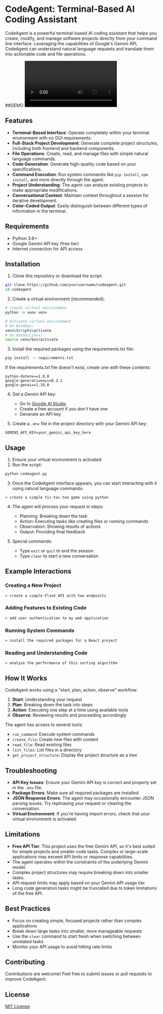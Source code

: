 # CodeAgent: Terminal-Based AI Coding Assistant

CodeAgent is a powerful terminal-based AI coding assistant that helps you create, modify, and manage software projects directly from your command line interface. Leveraging the capabilities of Google's Gemini API, CodeAgent can understand natural language requests and translate them into actionable code and file operations.

##DEMO
<video src="/Assets/demo.mov" controls></video>

## Features

- **Terminal-Based Interface**: Operate completely within your terminal environment with no GUI requirements.
- **Full-Stack Project Development**: Generate complete project structures, including both frontend and backend components.
- **File Operations**: Create, read, and manage files with simple natural language commands.
- **Code Generation**: Generate high-quality code based on your specifications.
- **Command Execution**: Run system commands like `pip install`, `npm install`, and more directly through the agent.
- **Project Understanding**: The agent can analyze existing projects to make appropriate modifications.
- **Conversational Context**: Maintain context throughout a session for iterative development.
- **Color-Coded Output**: Easily distinguish between different types of information in the terminal.

## Requirements

- Python 3.6+
- Google Gemini API key (free tier)
- Internet connection for API access

## Installation

1. Clone this repository or download the script:

```bash
git clone https://github.com/yourusername/codeagent.git
cd codeagent
```

2. Create a virtual environment (recommended):

```bash
# Create virtual environment
python -m venv venv

# Activate virtual environment
# On Windows:
venv\Scripts\activate
# On macOS/Linux:
source venv/bin/activate
```

3. Install the required packages using the requirements.txt file:

```bash
pip install -r requirements.txt
```

If the requirements.txt file doesn't exist, create one with these contents:
```
python-dotenv==1.0.0
google-generativeai==0.3.1
google-genai==1.10.0
```

4. Get a Gemini API key:
   - Go to [Google AI Studio](https://makersuite.google.com/app/apikey)
   - Create a free account if you don't have one
   - Generate an API key

5. Create a `.env` file in the project directory with your Gemini API key:

```
GEMINI_API_KEY=your_gemini_api_key_here
```

## Usage

1. Ensure your virtual environment is activated
2. Run the script:

```bash
python codeagent.py
```

3. Once the CodeAgent interface appears, you can start interacting with it using natural language commands:

```
> create a simple tic-tac-toe game using python
```

4. The agent will process your request in steps:
   - Planning: Breaking down the task
   - Action: Executing tasks like creating files or running commands
   - Observation: Showing results of actions
   - Output: Providing final feedback

5. Special commands:
   - Type `exit` or `quit` to end the session
   - Type `clear` to start a new conversation

## Example Interactions

### Creating a New Project

```
> create a simple Flask API with two endpoints
```

### Adding Features to Existing Code

```
> add user authentication to my web application
```

### Running System Commands

```
> install the required packages for a React project
```

### Reading and Understanding Code

```
> analyze the performance of this sorting algorithm
```

## How It Works

CodeAgent works using a "start, plan, action, observe" workflow:

1. **Start**: Understanding your request
2. **Plan**: Breaking down the task into steps
3. **Action**: Executing one step at a time using available tools
4. **Observe**: Reviewing results and proceeding accordingly

The agent has access to several tools:
- `run_command`: Execute system commands
- `create_file`: Create new files with content
- `read_file`: Read existing files
- `list_files`: List files in a directory
- `get_project_structure`: Display the project structure as a tree

## Troubleshooting

- **API Key Issues**: Ensure your Gemini API key is correct and properly set in the `.env` file.
- **Package Errors**: Make sure all required packages are installed.
- **JSON Response Errors**: The agent may occasionally encounter JSON parsing issues. Try rephrasing your request or clearing the conversation.
- **Virtual Environment**: If you're having import errors, check that your virtual environment is activated.

## Limitations

- **Free API Tier**: This project uses the free Gemini API, so it's best suited for simple projects and smaller code tasks. Complex or large-scale applications may exceed API limits or response capabilities.
- The agent operates within the constraints of the underlying Gemini model.
- Complex project structures may require breaking down into smaller tasks.
- API request limits may apply based on your Gemini API usage tier.
- Long code generation tasks might be truncated due to token limitations of the free API.

## Best Practices

- Focus on creating simple, focused projects rather than complex applications
- Break down large tasks into smaller, more manageable requests
- Use the `clear` command to start fresh when switching between unrelated tasks
- Monitor your API usage to avoid hitting rate limits

## Contributing

Contributions are welcome! Feel free to submit issues or pull requests to improve CodeAgent.

## License

[MIT License](LICENSE)
